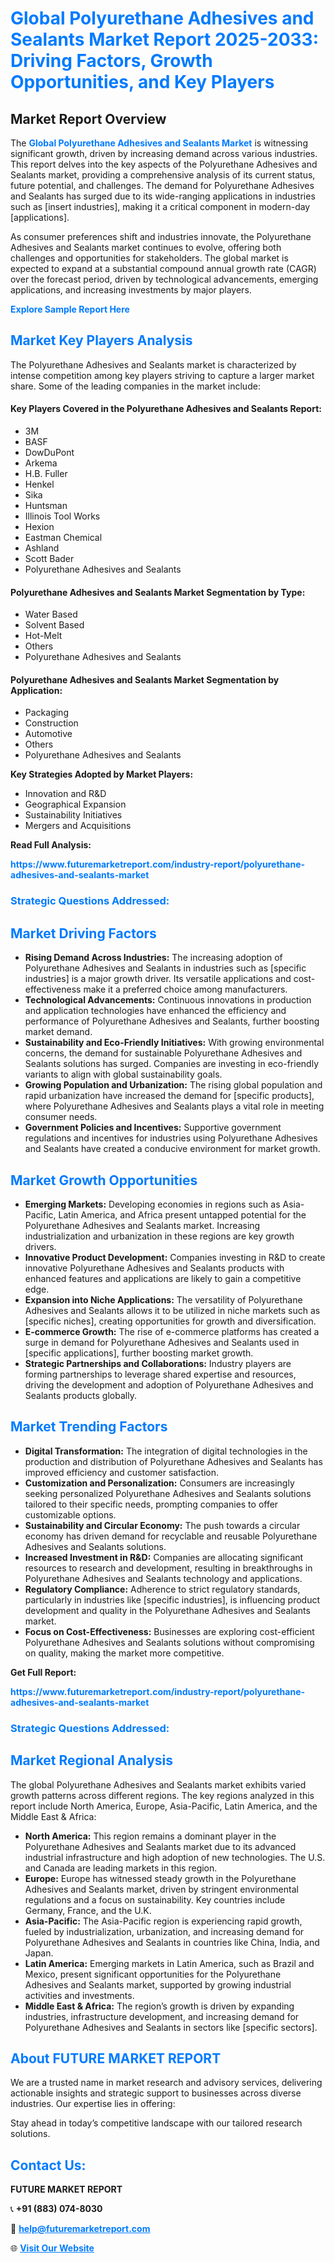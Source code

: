 <h1 style="color: #007BFF;">Global Polyurethane Adhesives and Sealants Market Report 2025-2033: Driving Factors, Growth Opportunities, and Key Players</h1>

<section id="overview">
<h2>Market Report Overview</h2>
<p>The <a href="https://www.futuremarketreport.com/industry-report/polyurethane-adhesives-and-sealants-market" style="color: #007BFF; text-decoration: none;"><strong>Global Polyurethane Adhesives and Sealants Market</strong></a> is witnessing significant growth, driven by increasing demand across various industries. This report delves into the key aspects of the Polyurethane Adhesives and Sealants market, providing a comprehensive analysis of its current status, future potential, and challenges. The demand for Polyurethane Adhesives and Sealants has surged due to its wide-ranging applications in industries such as [insert industries], making it a critical component in modern-day [applications].</p>
<p>As consumer preferences shift and industries innovate, the Polyurethane Adhesives and Sealants market continues to evolve, offering both challenges and opportunities for stakeholders. The global market is expected to expand at a substantial compound annual growth rate (CAGR) over the forecast period, driven by technological advancements, emerging applications, and increasing investments by major players.</p>
</section>

<section id="overview">
<p><a href="https://www.futuremarketreport.com/request-sample/reportId=100256" style="color: #007BFF; text-decoration: none;"><strong>Explore Sample Report Here</strong></a></p>
</section>

<section id="key-players">
<h2 style="color: #007BFF;">Market Key Players Analysis</h2>
<p>The Polyurethane Adhesives and Sealants market is characterized by intense competition among key players striving to capture a larger market share. Some of the leading companies in the market include:</p>
<h4>Key Players Covered in the Polyurethane Adhesives and Sealants Report:</h4>
<ul><li>3M</li><li>BASF</li><li>DowDuPont</li><li>Arkema</li><li>H.B. Fuller</li><li>Henkel</li><li>Sika</li><li>Huntsman</li><li>Illinois Tool Works</li><li>Hexion</li><li>Eastman Chemical</li><li>Ashland</li><li>Scott Bader</li><li>Polyurethane Adhesives and Sealants</li></ul>
<h4>Polyurethane Adhesives and Sealants Market Segmentation by Type:</h4>
<ul><li>Water Based</li><li>Solvent Based</li><li>Hot-Melt</li><li>Others</li><li>Polyurethane Adhesives and Sealants</li></ul>

<h4>Polyurethane Adhesives and Sealants Market Segmentation by Application:</h4>
<ul><li>Packaging</li><li>Construction</li><li>Automotive</li><li>Others</li><li>Polyurethane Adhesives and Sealants</li></ul>
<p><strong>Key Strategies Adopted by Market Players:</strong></p>
<ul>
<li>Innovation and R&D</li>
<li>Geographical Expansion</li>
<li>Sustainability Initiatives</li>
<li>Mergers and Acquisitions</li>
</ul>
</section>

<section>
<p><strong>Read Full Analysis: </strong></p><a href="https://www.futuremarketreport.com/industry-report/polyurethane-adhesives-and-sealants-market" style="color: #007BFF; text-decoration: none;"><strong>https://www.futuremarketreport.com/industry-report/polyurethane-adhesives-and-sealants-market</strong></a>
<h3 style="color: #007BFF;">Strategic Questions Addressed:</h3>
</section>

<section id="driving-factors">
<h2 style="color: #007BFF;">Market Driving Factors</h2>
<ul>
<li><strong>Rising Demand Across Industries:</strong> The increasing adoption of Polyurethane Adhesives and Sealants in industries such as [specific industries] is a major growth driver. Its versatile applications and cost-effectiveness make it a preferred choice among manufacturers.</li>
<li><strong>Technological Advancements:</strong> Continuous innovations in production and application technologies have enhanced the efficiency and performance of Polyurethane Adhesives and Sealants, further boosting market demand.</li>
<li><strong>Sustainability and Eco-Friendly Initiatives:</strong> With growing environmental concerns, the demand for sustainable Polyurethane Adhesives and Sealants solutions has surged. Companies are investing in eco-friendly variants to align with global sustainability goals.</li>
<li><strong>Growing Population and Urbanization:</strong> The rising global population and rapid urbanization have increased the demand for [specific products], where Polyurethane Adhesives and Sealants plays a vital role in meeting consumer needs.</li>
<li><strong>Government Policies and Incentives:</strong> Supportive government regulations and incentives for industries using Polyurethane Adhesives and Sealants have created a conducive environment for market growth.</li>
</ul>
</section>

<section id="growth-opportunities">
<h2 style="color: #007BFF;">Market Growth Opportunities</h2>
<ul>
<li><strong>Emerging Markets:</strong> Developing economies in regions such as Asia-Pacific, Latin America, and Africa present untapped potential for the Polyurethane Adhesives and Sealants market. Increasing industrialization and urbanization in these regions are key growth drivers.</li>
<li><strong>Innovative Product Development:</strong> Companies investing in R&D to create innovative Polyurethane Adhesives and Sealants products with enhanced features and applications are likely to gain a competitive edge.</li>
<li><strong>Expansion into Niche Applications:</strong> The versatility of Polyurethane Adhesives and Sealants allows it to be utilized in niche markets such as [specific niches], creating opportunities for growth and diversification.</li>
<li><strong>E-commerce Growth:</strong> The rise of e-commerce platforms has created a surge in demand for Polyurethane Adhesives and Sealants used in [specific applications], further boosting market growth.</li>
<li><strong>Strategic Partnerships and Collaborations:</strong> Industry players are forming partnerships to leverage shared expertise and resources, driving the development and adoption of Polyurethane Adhesives and Sealants products globally.</li>
</ul>
</section>

<section id="trending-factors">
<h2 style="color: #007BFF;">Market Trending Factors</h2>
<ul>
<li><strong>Digital Transformation:</strong> The integration of digital technologies in the production and distribution of Polyurethane Adhesives and Sealants has improved efficiency and customer satisfaction.</li>
<li><strong>Customization and Personalization:</strong> Consumers are increasingly seeking personalized Polyurethane Adhesives and Sealants solutions tailored to their specific needs, prompting companies to offer customizable options.</li>
<li><strong>Sustainability and Circular Economy:</strong> The push towards a circular economy has driven demand for recyclable and reusable Polyurethane Adhesives and Sealants solutions.</li>
<li><strong>Increased Investment in R&D:</strong> Companies are allocating significant resources to research and development, resulting in breakthroughs in Polyurethane Adhesives and Sealants technology and applications.</li>
<li><strong>Regulatory Compliance:</strong> Adherence to strict regulatory standards, particularly in industries like [specific industries], is influencing product development and quality in the Polyurethane Adhesives and Sealants market.</li>
<li><strong>Focus on Cost-Effectiveness:</strong> Businesses are exploring cost-efficient Polyurethane Adhesives and Sealants solutions without compromising on quality, making the market more competitive.</li>
</ul>
</section>

<section>
<p><strong>Get Full Report: </strong></p><a href="https://www.futuremarketreport.com/industry-report/polyurethane-adhesives-and-sealants-market" style="color: #007BFF; text-decoration: none;"><strong>https://www.futuremarketreport.com/industry-report/polyurethane-adhesives-and-sealants-market</strong></a>
<h3 style="color: #007BFF;">Strategic Questions Addressed:</h3>
</section>


<section id="regional-analysis">
<h2 style="color: #007BFF;">Market Regional Analysis</h2>
<p>The global Polyurethane Adhesives and Sealants market exhibits varied growth patterns across different regions. The key regions analyzed in this report include North America, Europe, Asia-Pacific, Latin America, and the Middle East & Africa:</p>
<ul>
<li><strong>North America:</strong> This region remains a dominant player in the Polyurethane Adhesives and Sealants market due to its advanced industrial infrastructure and high adoption of new technologies. The U.S. and Canada are leading markets in this region.</li>
<li><strong>Europe:</strong> Europe has witnessed steady growth in the Polyurethane Adhesives and Sealants market, driven by stringent environmental regulations and a focus on sustainability. Key countries include Germany, France, and the U.K.</li>
<li><strong>Asia-Pacific:</strong> The Asia-Pacific region is experiencing rapid growth, fueled by industrialization, urbanization, and increasing demand for Polyurethane Adhesives and Sealants in countries like China, India, and Japan.</li>
<li><strong>Latin America:</strong> Emerging markets in Latin America, such as Brazil and Mexico, present significant opportunities for the Polyurethane Adhesives and Sealants market, supported by growing industrial activities and investments.</li>
<li><strong>Middle East & Africa:</strong> The region’s growth is driven by expanding industries, infrastructure development, and increasing demand for Polyurethane Adhesives and Sealants in sectors like [specific sectors].</li>
</ul>
</section>

<footer>
<h2 style="color: #007BFF;">About FUTURE MARKET REPORT</h2>
<p>We are a trusted name in market research and advisory services, delivering actionable insights and strategic support to businesses across diverse industries. Our expertise lies in offering:</p>

<p>Stay ahead in today’s competitive landscape with our tailored research solutions.</p>

<h2 style="color: #007BFF;">Contact Us:</h2>
<p><strong>FUTURE MARKET REPORT</strong></p>
<p>📞 <strong>+91 (883) 074-8030</strong></p>
<p>📧 <strong><a href="mailto:help@futuremarketreport.com" style="color: #007BFF;">help@futuremarketreport.com</a></strong></p>
<p>🌐 <strong><a href="https://www.futuremarketreport.com/" style="color: #007BFF;">Visit Our Website</a></strong></p>
</footer>